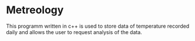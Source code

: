 # Metreology
This programm written in c++ is used to store data of temperature recorded daily and allows the user to request analysis of the data.

